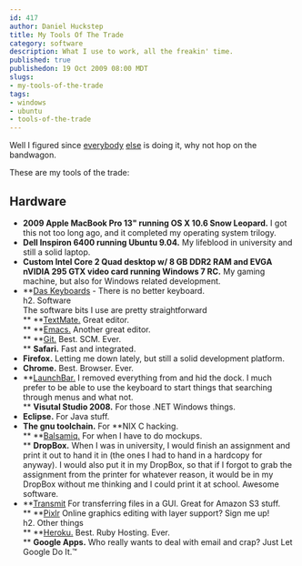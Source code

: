 ```yaml
--- 
id: 417
author: Daniel Huckstep
title: My Tools Of The Trade
category: software
description: What I use to work, all the freakin' time.
published: true
publishedon: 19 Oct 2009 08:00 MDT
slugs: 
- my-tools-of-the-trade
tags: 
- windows
- ubuntu
- tools-of-the-trade
---
```

Well I figured since
[everybody](http://www.viget.com/extend/my-tools-of-the-trade/)
[else](http://afreshcup.com/2009/10/11/my-tools-of-the-trade-2009/) is
doing it, why not hop on the bandwagon.

These are my tools of the trade:

## Hardware

-   **2009 Apple MacBook Pro 13" running OS X 10.6 Snow Leopard.** I got
    this not too long ago, and it completed my operating system trilogy.
-   **Dell Inspiron 6400 running Ubuntu 9.04.** My lifeblood in
    university and still a solid laptop.
-   **Custom Intel Core 2 Quad desktop w/ 8 GB DDR2 RAM and EVGA nVIDIA
    295 GTX video card running Windows 7 RC.** My gaming machine, but
    also for Windows related development.
-   **[Das Keyboards](http://www.daskeyboard.com/*) - There is no better
    keyboard.
    \
    h2. Software
    \
    The software bits I use are pretty straightforward
    \
    ** **[TextMate.](http://macromates.com/*) Great editor.\
    ** **[Emacs.](http://www.gnu.org/software/emacs/*) Another great
    editor.\
    ** **[Git.](http://git-scm.com/*) Best. SCM. Ever.\
    ** **Safari.** Fast and integrated.
-   **Firefox.** Letting me down lately, but still a solid development
    platform.
-   **Chrome.** Best. Browser. Ever.
-   **[LaunchBar.](http://www.obdev.at/products/launchbar/index.html*) I
    removed everything from and hid the dock. I much prefer to be able
    to use the keyboard to start things that searching through menus and
    what not.\
    ** **Visutal Studio 2008.** For those .NET Windows things.
-   **Eclipse.** For Java stuff.
-   **The gnu toolchain.** For **NIX C hacking.\
    ** **[Balsamiq.](http://www.balsamiq.com/*) For when I have to do
    mockups.\
    ** **DropBox.** When I was in university, I would finish an
    assignment and print it out to hand it in (the ones I had to hand in
    a hardcopy for anyway). I would also put it in my DropBox, so that
    if I forgot to grab the assignment from the printer for whatever
    reason, it would be in my DropBox without me thinking and I could
    print it at school. Awesome software.
-   **[Transmit](http://www.panic.com/transmit/*) For transferring files
    in a GUI. Great for Amazon S3 stuff.\
    ** **[Pixlr](http://www.pixlr.com/*) Online graphics editing with
    layer support? Sign me up!
    \
    h2. Other things
    \
    ** **[Heroku.](https://heroku.com/*) Best. Ruby Hosting. Ever.\
    ** **Google Apps.** Who really wants to deal with email and crap?
    Just Let Google Do It.&trade;
